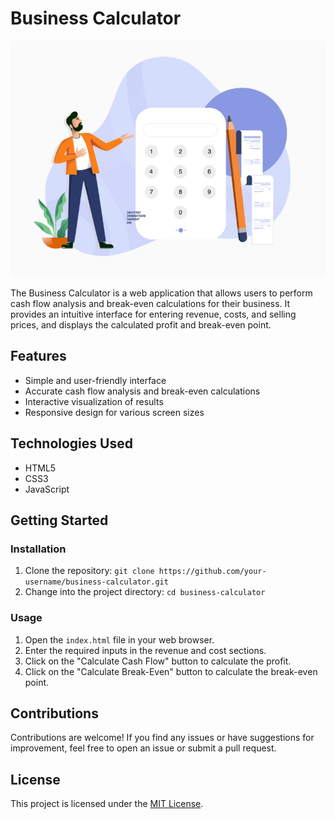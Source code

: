 

# Business Calculator

![Logo](logo.gif)

The Business Calculator is a web application that allows users to perform cash flow analysis and break-even calculations for their business. It provides an intuitive interface for entering revenue, costs, and selling prices, and displays the calculated profit and break-even point.

## Features

- Simple and user-friendly interface
- Accurate cash flow analysis and break-even calculations
- Interactive visualization of results
- Responsive design for various screen sizes

## Technologies Used

- HTML5
- CSS3
- JavaScript


## Getting Started

### Installation

1. Clone the repository: `git clone https://github.com/your-username/business-calculator.git`
2. Change into the project directory: `cd business-calculator`

### Usage

1. Open the `index.html` file in your web browser.
2. Enter the required inputs in the revenue and cost sections.
3. Click on the "Calculate Cash Flow" button to calculate the profit.
4. Click on the "Calculate Break-Even" button to calculate the break-even point.


## Contributions

Contributions are welcome! If you find any issues or have suggestions for improvement, feel free to open an issue or submit a pull request.

## License

This project is licensed under the [MIT License](LICENSE).


